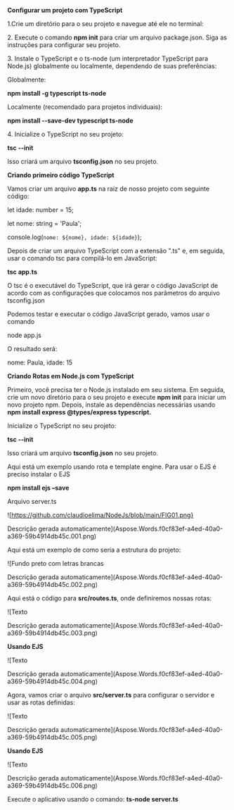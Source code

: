 **Configurar um projeto com TypeScript**

1\.Crie um diretório para o seu projeto e navegue até ele no terminal:

2\. Execute o comando **npm init** para criar um arquivo package.json. Siga as instruções para configurar seu projeto.

3\. Instale o TypeScript e o ts-node (um interpretador TypeScript para Node.js) globalmente ou localmente, dependendo de suas preferências:

Globalmente:

**npm install -g typescript ts-node**

Localmente (recomendado para projetos individuais):

**npm install --save-dev typescript ts-node**

4\. Inicialize o TypeScript no seu projeto:

**tsc --init**

Isso criará um arquivo **tsconfig.json** no seu projeto.

**Criando primeiro código TypeScript**

Vamos criar um arquivo **app.ts** na raiz de nosso projeto com seguinte código:

let idade: number = 15;

let nome: string = 'Paula';

console.log(`nome: ${nome}, idade: ${idade}`);

Depois de criar um arquivo TypeScript com a extensão ".ts" e, em seguida, usar o comando tsc para compilá-lo em JavaScript:

**tsc app.ts**

O tsc é o executável do TypeScript, que irá gerar o código JavaScript de acordo com as configurações que colocamos nos parâmetros do arquivo tsconfig.json

Podemos testar e executar o código JavaScript gerado, vamos usar o comando

node app.js

O resultado será:

nome: Paula, idade: 15






**Criando Rotas em Node.js com TypeScript**

Primeiro, você precisa ter o Node.js instalado em seu sistema. Em seguida, crie um novo diretório para o seu projeto e execute **npm init** para iniciar um novo projeto npm. Depois, instale as dependências necessárias usando **npm install express @types/express typescript.**

Inicialize o TypeScript no seu projeto:

**tsc --init**

Isso criará um arquivo **tsconfig.json** no seu projeto.

Aqui está um exemplo usando rota e template engine. Para usar o EJS é preciso instalar o EJS

**npm install ejs –save**

Arquivo server.ts

![https://github.com/claudioelima/NodeJs/blob/main/FIG01.png}

Descrição gerada automaticamente](Aspose.Words.f0cf83ef-a4ed-40a0-a369-59b4914db45c.001.png)



Aqui está um exemplo de como seria a estrutura do projeto:

![Fundo preto com letras brancas

Descrição gerada automaticamente](Aspose.Words.f0cf83ef-a4ed-40a0-a369-59b4914db45c.002.png)





Aqui está o código para **src/routes.ts**, onde definiremos nossas rotas:

![Texto

Descrição gerada automaticamente](Aspose.Words.f0cf83ef-a4ed-40a0-a369-59b4914db45c.003.png)

**Usando EJS**

![Texto

Descrição gerada automaticamente](Aspose.Words.f0cf83ef-a4ed-40a0-a369-59b4914db45c.004.png)

Agora, vamos criar o arquivo **src/server.ts** para configurar o servidor e usar as rotas definidas:

![Texto

Descrição gerada automaticamente](Aspose.Words.f0cf83ef-a4ed-40a0-a369-59b4914db45c.005.png)

**Usando EJS** 

![Texto

Descrição gerada automaticamente](Aspose.Words.f0cf83ef-a4ed-40a0-a369-59b4914db45c.006.png)

Execute o aplicativo usando o comando: **ts-node server.ts**
